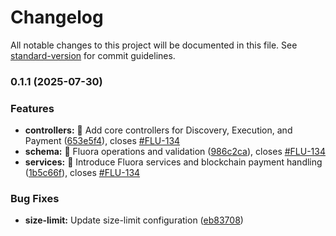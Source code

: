 # Changelog

All notable changes to this project will be documented in this file. See [standard-version](https://github.com/conventional-changelog/standard-version) for commit guidelines.

### 0.1.1 (2025-07-30)


### Features

* **controllers:** 👻 Add core controllers for Discovery, Execution, and Payment ([653e5f4](https://github.com/fluora-ai/core/commit/653e5f417cc68fe3cb3f43670a2463d24a5f4bcd)), closes [#FLU-134](https://github.com/fluora-ai/core/issues/FLU-134)
* **schema:** 👻 Fluora operations and validation ([986c2ca](https://github.com/fluora-ai/core/commit/986c2ca76409b61f3ef7c40a7cdf939a29c0df59)), closes [#FLU-134](https://github.com/fluora-ai/core/issues/FLU-134)
* **services:** 👻 Introduce Fluora services and blockchain payment handling ([1b5c66f](https://github.com/fluora-ai/core/commit/1b5c66f54ec5e9d42d9459480263d2dc5f85c448)), closes [#FLU-134](https://github.com/fluora-ai/core/issues/FLU-134)


### Bug Fixes

* **size-limit:** Update size-limit configuration ([eb83708](https://github.com/fluora-ai/core/commit/eb83708559c3974b8ba1ef35fa13c9c93a126dc5))
